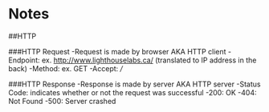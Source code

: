 # Notes

##HTTP

###HTTP Request
-Request is made by browser AKA HTTP client
-Endpoint: ex. http://www.lighthouselabs.ca/ (translated to IP address in the back)
-Method: ex. GET
-Accept: */*

###HTTP Response
-Response is made by server AKA HTTP server
-Status Code: indicates whether or not the request was successful
  -200: OK
  -404: Not Found
  -500: Server crashed
